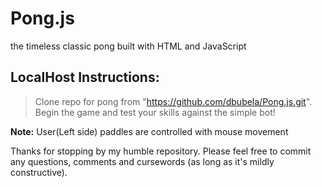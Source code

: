 # Pong.js

the timeless classic pong built with HTML and JavaScript

## LocalHost Instructions:

>Clone repo for pong from "https://github.com/dbubela/Pong.js.git". 
>Begin the game and test your skills against the simple bot! 

**Note:** User(Left side) paddles are controlled with mouse movement 

Thanks for stopping by my humble repository. Please feel free to commit any questions, comments and cursewords (as long as it's mildly constructive).


